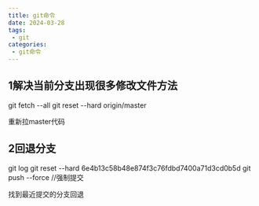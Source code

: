 ```yaml
---
title: git命令
date: 2024-03-28
tags:
 - git
categories:
 - git命令
---
```


## 1解决当前分支出现很多修改文件方法
git fetch --all 
git reset --hard origin/master 

重新拉master代码

## 2回退分支
git log 
git reset --hard  6e4b13c58b48e874f3c76fdbd7400a71d3cd0b5d 
git push --force //强制提交 

找到最近提交的分支回退